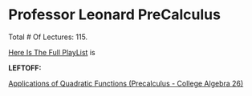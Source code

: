 # Professor Leonard PreCalculus

Total # Of Lectures: 115.

[Here Is The Full PlayList](https://www.youtube.com/playlist?list=PLDesaqWTN6ESsmwELdrzhcGiRhk5DjwLP)
is

**LEFTOFF:**

[Applications of Quadratic Functions (Precalculus - College Algebra 26)](https://www.youtube.com/watch?v=Ow_u0qLAOJI)
